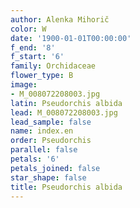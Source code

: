 ```yaml
---
author: Alenka Mihorič
color: W
date: '1900-01-01T00:00:00'
f_end: '8'
f_start: '6'
family: Orchidaceae
flower_type: B
image:
- M_008072208003.jpg
latin: Pseudorchis albida
lead: M_008072208003.jpg
lead_sample: false
name: index.en
order: Pseudorchis
parallel: false
petals: '6'
petals_joined: false
star_shape: false
title: Pseudorchis albida
---
```

